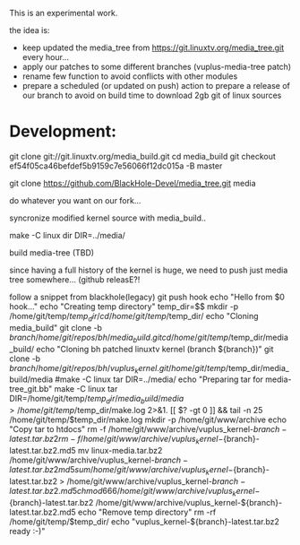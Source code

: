 This is an experimental work.

the idea is:
- keep updated the media_tree from https://git.linuxtv.org/media_tree.git every hour...
- apply our patches to some different branches (vuplus-media-tree patch)
- rename few function to avoid conflicts with other modules
- prepare a scheduled (or updated on push) action to prepare a release of our branch to avoid on build time to download 2gb git of linux sources


Development:
============

git clone git://git.linuxtv.org/media_build.git 
cd media_build 
git checkout ef54f05ca46befdef5b9159c7e56066f12dc015a -B master 

git clone https://github.com/BlackHole-Devel/media_tree.git media 

do whatever you want on our fork... 

syncronize modified kernel source with media_build..

make -C linux dir DIR=../media/ 

build media-tree (TBD)

since having a full history of the kernel is huge, we need to push just media tree somewhere... (github releasE?!

follow a snippet from blackhole(legacy) git push hook
echo "Hello from $0 hook..." 
echo "Creating temp directory" 
temp_dir=$$ 
mkdir -p /home/git/temp/$temp_dir/ 
cd /home/git/temp/$temp_dir/ 
echo "Cloning media_build" 
git clone -b ${branch} /home/git/repos/bh/media_build.git 
cd /home/git/temp/$temp_dir/media_build/ 
echo "Cloning bh patched linuxtv kernel (branch ${branch})" 
git clone -b ${branch} /home/git/repos/bh/vuplus_kernel.git /home/git/temp/$temp_dir/media_build/media 
#make -C linux tar DIR=../media/ 
echo "Preparing tar for media-tree_git.bb" 
make -C linux tar DIR=/home/git/temp/$temp_dir/media_build/media > /home/git/temp/$temp_dir/make.log 2>&1. 
[[ $? -gt 0 ]] && tail -n 25 /home/git/temp/$temp_dir/make.log 
mkdir -p /home/git/www/archive 
echo "Copy tar to htdocs" 
rm -f /home/git/www/archive/vuplus_kernel-${branch}-latest.tar.bz2 
rm -f /home/git/www/archive/vuplus_kernel-${branch}-latest.tar.bz2.md5 
mv linux-media.tar.bz2 /home/git/www/archive/vuplus_kernel-${branch}-latest.tar.bz2 
md5sum /home/git/www/archive/vuplus_kernel-${branch}-latest.tar.bz2 > /home/git/www/archive/vuplus_kernel-${branch}-latest.tar.bz2.md5 
chmod 666 /home/git/www/archive/vuplus_kernel-${branch}-latest.tar.bz2 /home/git/www/archive/vuplus_kernel-${branch}-latest.tar.bz2.md5 
echo "Remove temp directory" 
rm -rf /home/git/temp/$temp_dir/ 
echo "vuplus_kernel-${branch}-latest.tar.bz2 ready :-)" 


